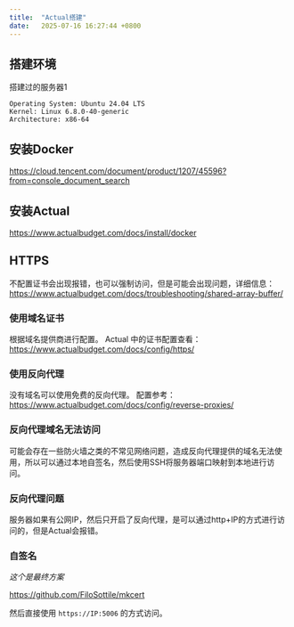 ```yaml
---
title:  "Actual搭建"
date:   2025-07-16 16:27:44 +0800
---
```


## 搭建环境

搭建过的服务器1

```shell
Operating System: Ubuntu 24.04 LTS
Kernel: Linux 6.8.0-40-generic
Architecture: x86-64
```

## 安装Docker

https://cloud.tencent.com/document/product/1207/45596?from=console_document_search

## 安装Actual

https://www.actualbudget.com/docs/install/docker

## HTTPS

不配置证书会出现报错，也可以强制访问，但是可能会出现问题，详细信息：https://www.actualbudget.com/docs/troubleshooting/shared-array-buffer/

### 使用域名证书

根据域名提供商进行配置。
Actual 中的证书配置查看：https://www.actualbudget.com/docs/config/https/

### 使用反向代理

没有域名可以使用免费的反向代理。
配置参考：https://www.actualbudget.com/docs/config/reverse-proxies/

### 反向代理域名无法访问

可能会存在一些防火墙之类的不常见网络问题，造成反向代理提供的域名无法使用，所以可以通过本地自签名，然后使用SSH将服务器端口映射到本地进行访问。

### 反向代理问题

服务器如果有公网IP，然后只开启了反向代理，是可以通过http+IP的方式进行访问的，但是Actual会报错。

### 自签名

*这个是最终方案*

https://github.com/FiloSottile/mkcert

然后直接使用 `https://IP:5006` 的方式访问。
